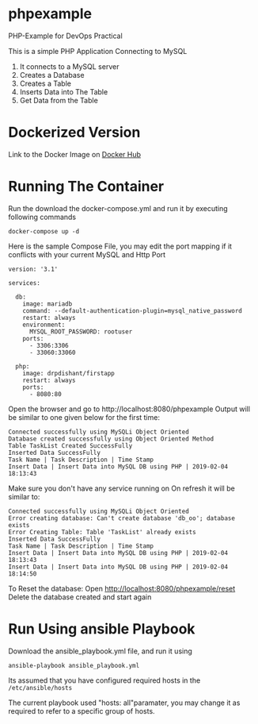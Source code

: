 # phpexample
PHP-Example for DevOps Practical

This is a simple PHP Application Connecting to MySQL
1. It connects to a MySQL server
2. Creates a Database
3. Creates a Table
4. Inserts Data into The Table
5. Get Data from the Table


# Dockerized Version
Link to the Docker Image on [Docker Hub](https://hub.docker.com/r/drpdishant/firstapp)

# Running The Container
Run the download the docker-compose.yml and run it by executing following commands
```
docker-compose up -d
```
Here is the sample Compose File, 
you may edit the port mapping if it conflicts with your current MySQL and Http Port

```
version: '3.1'

services:

  db:
    image: mariadb
    command: --default-authentication-plugin=mysql_native_password
    restart: always
    environment:
      MYSQL_ROOT_PASSWORD: rootuser
    ports:
      - 3306:3306
      - 33060:33060

  php:
    image: drpdishant/firstapp
    restart: always
    ports:
      - 8080:80
```
Open the browser and go to http://localhost:8080/phpexample
Output will be similar to one given below for the first time:
```
Connected successfully using MySQLi Object Oriented
Database created successfully using Object Oriented Method
Table TaskList Created SuccessFully
Inserted Data SuccessFully
Task Name | Task Description | Time Stamp 
Insert Data | Insert Data into MySQL DB using PHP | 2019-02-04 18:13:43

```
Make sure you don't have any service running on 
On refresh it will be similar to:
```
Connected successfully using MySQLi Object Oriented
Error creating database: Can't create database 'db_oo'; database exists
Error Creating Table: Table 'TaskList' already exists
Inserted Data SuccessFully
Task Name | Task Description | Time Stamp 
Insert Data | Insert Data into MySQL DB using PHP | 2019-02-04 18:13:43
Insert Data | Insert Data into MySQL DB using PHP | 2019-02-04 18:14:50
```

To Reset the database:
Open [http://localhost:8080/phpexample/reset](http://localhost:8080/phpexample/reset)
Delete the database created and start again

# Run Using ansible Playbook
Download the ansible_playbook.yml file, and run it using
```
ansible-playbook ansible_playbook.yml
```
Its assumed that you have configured required hosts in the ```/etc/ansible/hosts```

The current playbook used "hosts: all"paramater, you may change it as required to refer to a specific group of hosts.

